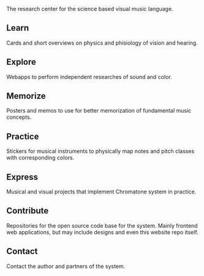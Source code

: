 The research center for the science based visual music language.

## Learn

Cards and short overviews on physics and phisiology of vision and hearing.

## Explore

Webapps to perform independent researches of sound and color.

## Memorize

Posters and memos to use for better memorization of fundamental music concepts.

## Practice

Stickers for musical instruments to physically map notes and pitch classes with corresponding colors.

## Express

Musical and visual projects that implement Chromatone system in practice.

## Contribute

Repositories for the open source code base for the system. Mainly frontend web applications, but may include designs and even this website repo itself.

## Contact

Contact the author and partners of the system.